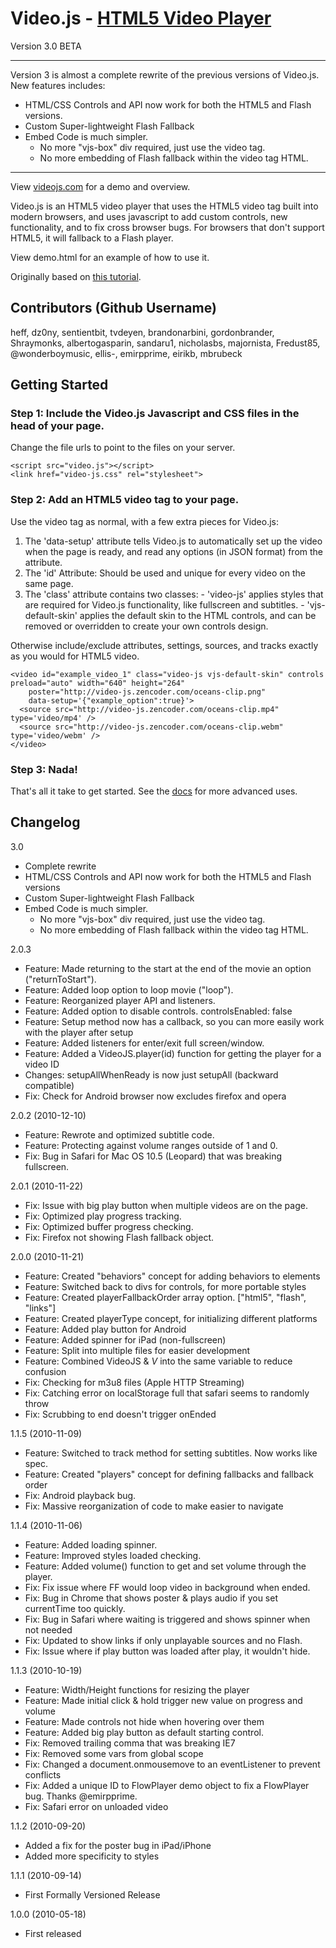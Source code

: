 Video.js - [HTML5 Video Player](http://videojs.com)
==================================================
Version 3.0 BETA

---
Version 3 is almost a complete rewrite of the previous versions of Video.js. New features includes:

  - HTML/CSS Controls and API now work for both the HTML5 and Flash versions.
  - Custom Super-lightweight Flash Fallback
  - Embed Code is much simpler.
    - No more "vjs-box" div required, just use the video tag.
    - No more embedding of Flash fallback within the video tag HTML.

---

View [videojs.com](http://videojs.com) for a demo and overview.  

Video.js is an HTML5 video player that uses the HTML5 video tag built into modern browsers, and uses javascript to add custom controls, new functionality, and to fix cross browser bugs. For browsers that don't support HTML5, it will fallback to a Flash player.

View demo.html for an example of how to use it.

Originally based on [this tutorial](http://blog.steveheffernan.com/2010/04/how-to-build-an-html5-video-player/).

Contributors (Github Username)
------------------------------
heff, dz0ny, sentientbit, tvdeyen, brandonarbini, gordonbrander, Shraymonks, albertogasparin, sandaru1, nicholasbs, majornista, Fredust85, @wonderboymusic, ellis-, emirpprime, eirikb, mbrubeck


Getting Started
---------------

### Step 1: Include the Video.js Javascript and CSS files in the head of your page.
Change the file urls to point to the files on your server.

    <script src="video.js"></script>
    <link href="video-js.css" rel="stylesheet">


### Step 2: Add an HTML5 video tag to your page.
Use the video tag as normal, with a few extra pieces for Video.js:

  1. The 'data-setup' attribute tells Video.js to automatically set up the video when the page is ready, and read any options (in JSON format) from the attribute.
  2. The 'id' Attribute: Should be used and unique for every video on the same page.
  3. The 'class' attribute contains two classes:
    - 'video-js' applies styles that are required for Video.js functionality, like fullscreen and subtitles.
    - 'vjs-default-skin' applies the default skin to the HTML controls, and can be removed or overridden to create your own controls design.

Otherwise include/exclude attributes, settings, sources, and tracks exactly as you would for HTML5 video.

    <video id="example_video_1" class="video-js vjs-default-skin" controls preload="auto" width="640" height="264"
        poster="http://video-js.zencoder.com/oceans-clip.png"
        data-setup='{"example_option":true}'>
      <source src="http://video-js.zencoder.com/oceans-clip.mp4" type='video/mp4' />
      <source src="http://video-js.zencoder.com/oceans-clip.webm" type='video/webm' />
    </video>


### Step 3: Nada!
That's all it take to get started. See the [docs](http://videojs.com/docs/) for more advanced uses.


Changelog
---------
3.0

- Complete rewrite
- HTML/CSS Controls and API now work for both the HTML5 and Flash versions
- Custom Super-lightweight Flash Fallback
- Embed Code is much simpler.
  - No more "vjs-box" div required, just use the video tag.
  - No more embedding of Flash fallback within the video tag HTML.

2.0.3

- Feature: Made returning to the start at the end of the movie an option ("returnToStart").
- Feature: Added loop option to loop movie ("loop").
- Feature: Reorganized player API and listeners.
- Feature: Added option to disable controls. controlsEnabled: false
- Feature: Setup method now has a callback, so you can more easily work with the player after setup
- Feature: Added listeners for enter/exit full screen/window.
- Feature: Added a VideoJS.player(id) function for getting the player for a video ID
- Changes: setupAllWhenReady is now just setupAll (backward compatible)
- Fix: Check for Android browser now excludes firefox and opera

2.0.2 (2010-12-10)

- Feature: Rewrote and optimized subtitle code.
- Feature: Protecting against volume ranges outside of 1 and 0.
- Fix: Bug in Safari for Mac OS 10.5 (Leopard) that was breaking fullscreen.

2.0.1 (2010-11-22)

- Fix: Issue with big play button when multiple videos are on the page.
- Fix: Optimized play progress tracking.
- Fix: Optimized buffer progress checking.
- Fix: Firefox not showing Flash fallback object.

2.0.0 (2010-11-21)

- Feature: Created "behaviors" concept for adding behaviors to elements
- Feature: Switched back to divs for controls, for more portable styles
- Feature: Created playerFallbackOrder array option. ["html5", "flash", "links"]
- Feature: Created playerType concept, for initializing different platforms
- Feature: Added play button for Android
- Feature: Added spinner for iPad (non-fullscreen)
- Feature: Split into multiple files for easier development
- Feature: Combined VideoJS & _V_ into the same variable to reduce confusion
- Fix: Checking for m3u8 files (Apple HTTP Streaming)
- Fix: Catching error on localStorage full that safari seems to randomly throw
- Fix: Scrubbing to end doesn't trigger onEnded

1.1.5 (2010-11-09)

- Feature: Switched to track method for setting subtitles. Now works like spec.
- Feature: Created "players" concept for defining fallbacks and fallback order
- Fix: Android playback bug.
- Fix: Massive reorganization of code to make easier to navigate

1.1.4 (2010-11-06)

- Feature: Added loading spinner.
- Feature: Improved styles loaded checking.
- Feature: Added volume() function to get and set volume through the player.
- Fix: Fix issue where FF would loop video in background when ended.
- Fix: Bug in Chrome that shows poster & plays audio if you set currentTime too quickly.
- Fix: Bug in Safari where waiting is triggered and shows spinner when not needed
- Fix: Updated to show links if only unplayable sources and no Flash.
- Fix: Issue where if play button was loaded after play, it wouldn't hide.

1.1.3 (2010-10-19)

- Feature: Width/Height functions for resizing the player
- Feature: Made initial click & hold trigger new value on progress and volume
- Feature: Made controls not hide when hovering over them
- Feature: Added big play button as default starting control.
- Fix: Removed trailing comma that was breaking IE7
- Fix: Removed some vars from global scope
- Fix: Changed a document.onmousemove to an eventListener to prevent conflicts
- Fix: Added a unique ID to FlowPlayer demo object to fix a FlowPlayer bug. Thanks @emirpprime.
- Fix: Safari error on unloaded video

1.1.2 (2010-09-20)

- Added a fix for the poster bug in iPad/iPhone
- Added more specificity to styles

1.1.1 (2010-09-14)

- First Formally Versioned Release
  
1.0.0 (2010-05-18)

- First released
